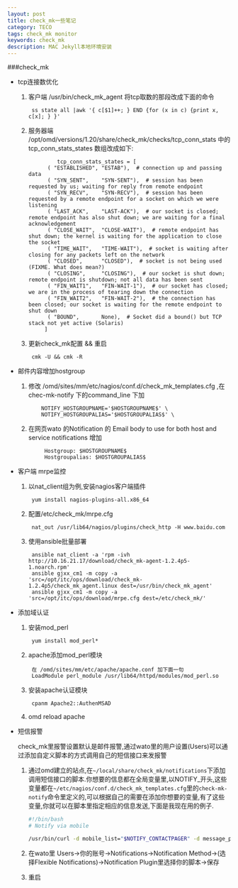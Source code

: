 ```yaml
---
layout: post
title: check_mk一些笔记
category: TECO
tags: check_mk monitor
keywords: check_mk
description: MAC Jekyll本地环境安装
---
```


###check_mk

* tcp连接数优化
    1. 客户端 /usr/bin/check\_mk_agent 将tcp取数的那段改成下面的命令

            ss state all |awk '{ c[$1]++; } END {for (x in c) {print x, c[x]; } }'
    2. 服务器端 /opt/omd/versions/1.20/share/check_mk/checks/tcp_conn_stats 中的
       tcp_conn_stats_states 数组改成如下:

                    tcp_conn_stats_states = [
                 ( "ESTABLISHED", "ESTAB"),  # connection up and passing data
                 ( "SYN_SENT",    "SYN-SENT"),  # session has been requested by us; waiting for reply from remote endpoint
                 ( "SYN_RECV",    "SYN-RECV"),  # session has been requested by a remote endpoint for a socket on which we were listening
                 ( "LAST_ACK",    "LAST-ACK"),  # our socket is closed; remote endpoint has also shut down; we are waiting for a final acknowledgement
                 ( "CLOSE_WAIT",  "CLOSE-WAIT"),  # remote endpoint has shut down; the kernel is waiting for the application to close the socket
                 ( "TIME_WAIT",   "TIME-WAIT"),  # socket is waiting after closing for any packets left on the network
                 ( "CLOSED",      "CLOSED"),  # socket is not being used (FIXME. What does mean?)
                 ( "CLOSING",     "CLOSING"),  # our socket is shut down; remote endpoint is shutdown; not all data has been sent
                 ( "FIN_WAIT1",   "FIN-WAIT-1"),  # our socket has closed; we are in the process of tearing down the connection
                 ( "FIN_WAIT2",   "FIN-WAIT-2"),  # the connection has been closed; our socket is waiting for the remote endpoint to shut down
                 ( "BOUND",       None),  # Socket did a bound() but TCP stack not yet active (Solaris)
                ]
    3. 更新check_mk配置 && 重启

            cmk -U && cmk -R


* 邮件内容增加hostgroup
    1. 修改 /omd/sites/mm/etc/nagios/conf.d/check\_mk\_templates.cfg ,在chec-mk-notify 下的command_line 下加

               NOTIFY_HOSTGROUPNAME='$HOSTGROUPNAME$' \
               NOTIFY_HOSTGROUPALIAS='$HOSTGROUPALIAS$' \
    2. 在网页wato 的Notification 的 Email body to use for both host and service notifications 增加

                Hostgroup: $HOSTGROUPNAME$
                Hostgroupalias: $HOSTGROUPALIAS$


* 客户端 mrpe监控
    1. 以nat_client组为例,安装nagios客户端插件

            yum install nagios-plugins-all.x86_64
    2. 配置/etc/check_mk/mrpe.cfg

            nat_out /usr/lib64/nagios/plugins/check_http -H www.baidu.com
    3. 使用ansible批量部署

            ansible nat_client -a 'rpm -ivh http://10.16.21.17/download/check_mk-agent-1.2.4p5-1.noarch.rpm'
            ansible gjxx_cm1 -m copy -a 'src=/opt/itc/ops/download/check_mk-1.2.4p5/check_mk_agent.linux dest=/usr/bin/check_mk_agent'
            ansible gjxx_cm1 -m copy -a 'src=/opt/itc/ops/download/mrpe.cfg dest=/etc/check_mk/'


* 添加域认证
    1. 安装mod\_perl

            yum install mod_perl*
    2. apache添加mod\_perl模块

            在 /omd/sites/mm/etc/apache/apache.conf 加下面一句
            LoadModule perl_module /usr/lib64/httpd/modules/mod_perl.so
    3. 安装apache认证模块

            cpanm Apache2::AuthenMSAD
    4. omd reload apache

* 短信报警

    check_mk里报警设置默认是邮件报警,通过wato里的用户设置(Users)可以通过添加自定义脚本的方式调用自己的短信接口来发报警
    1. 通过omd建立的站点,在`~/local/share/check_mk/notifications`下添加调用短信接口的脚本.你想要的信息都在全局变量里,以NOTIFY_开头,这些变量都在`~/etc/nagios/conf.d/check_mk_templates.cfg`里的`check-mk-notify`命令里定义的,可以根据自己的需要在添加你想要的变量,有了这些变量,你就可以在脚本里指定相应的信息发送,下面是我现在用的例子.

        ```bash
        #!/bin/bash
        # Notify via mobile

        /usr/bin/curl -d mobile_list="$NOTIFY_CONTACTPAGER" -d message_post="$NOTIFY_HOSTADDRESS is $NOTIFY_HOSTSTATE on $NOTIFY_HOSTGROUPNAME `/bin/date '+%Y-%m-%d %H:%M'`" http://10.10.89.70/smsnotify/smsnotify.php
        ```

    2. 在wato里 Users->你的账号->Notifications->Notification Method->(选择Flexible Notifications)->Notification Plugin里选择你的脚本->保存
    3. 重启
